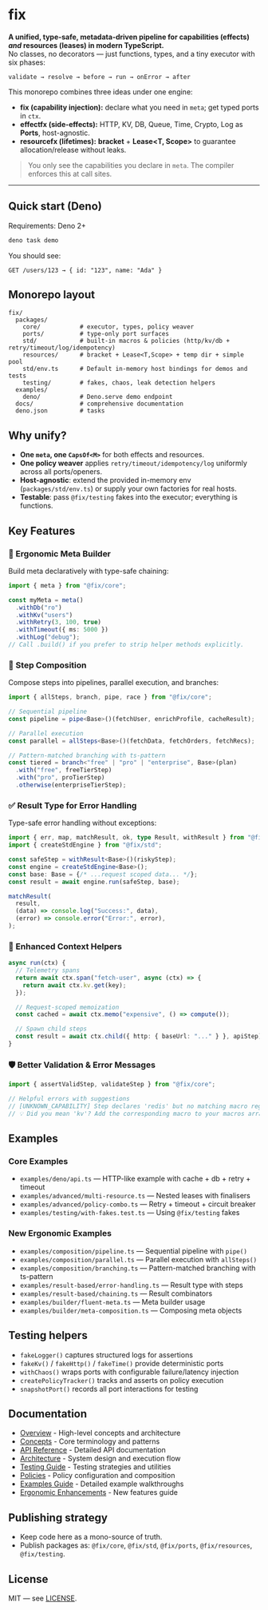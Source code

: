 # fix

**A unified, type-safe, metadata-driven pipeline for capabilities (effects)
_and_ resources (leases) in modern TypeScript.**\
No classes, no decorators — just functions, types, and a tiny executor with six
phases:

```
validate → resolve → before → run → onError → after
```

This monorepo combines three ideas under one engine:

- **fix (capability injection):** declare what you need in `meta`; get typed
  ports in `ctx`.
- **effectfx (side-effects):** HTTP, KV, DB, Queue, Time, Crypto, Log as
  **Ports**, host-agnostic.
- **resourcefx (lifetimes):** **bracket** + **Lease<T, Scope>** to guarantee
  allocation/release without leaks.

> You only see the capabilities you declare in `meta`. The compiler enforces
> this at call sites.

---

## Quick start (Deno)

Requirements: Deno 2+

```bash
deno task demo
```

You should see:

```
GET /users/123 → { id: "123", name: "Ada" }
```

## Monorepo layout

```
fix/
  packages/
    core/           # executor, types, policy weaver
    ports/          # type-only port surfaces
    std/            # built-in macros & policies (http/kv/db + retry/timeout/log/idempotency)
    resources/      # bracket + Lease<T,Scope> + temp dir + simple pool
    std/env.ts      # Default in-memory host bindings for demos and tests
    testing/        # fakes, chaos, leak detection helpers
  examples/
    deno/           # Deno.serve demo endpoint
  docs/             # comprehensive documentation
  deno.json         # tasks
```

## Why unify?

- **One `meta`, one `CapsOf<M>`** for both effects and resources.
- **One policy weaver** applies `retry/timeout/idempotency/log` uniformly across
  all ports/openers.
- **Host-agnostic**: extend the provided in-memory env (`packages/std/env.ts`)
  or supply your own factories for real hosts.
- **Testable**: pass `@fix/testing` fakes into the executor; everything is
  functions.

## Key Features

### 🔧 Ergonomic Meta Builder

Build meta declaratively with type-safe chaining:

```typescript
import { meta } from "@fix/core";

const myMeta = meta()
  .withDb("ro")
  .withKv("users")
  .withRetry(3, 100, true)
  .withTimeout({ ms: 5000 })
  .withLog("debug");
// Call .build() if you prefer to strip helper methods explicitly.
```

### 🔄 Step Composition

Compose steps into pipelines, parallel execution, and branches:

```typescript
import { allSteps, branch, pipe, race } from "@fix/core";

// Sequential pipeline
const pipeline = pipe<Base>()(fetchUser, enrichProfile, cacheResult);

// Parallel execution
const parallel = allSteps<Base>()(fetchData, fetchOrders, fetchRecs);

// Pattern-matched branching with ts-pattern
const tiered = branch<"free" | "pro" | "enterprise", Base>(plan)
  .with("free", freeTierStep)
  .with("pro", proTierStep)
  .otherwise(enterpriseTierStep);
```

### ✅ Result Type for Error Handling

Type-safe error handling without exceptions:

```typescript
import { err, map, matchResult, ok, type Result, withResult } from "@fix/core";
import { createStdEngine } from "@fix/std";

const safeStep = withResult<Base>()(riskyStep);
const engine = createStdEngine<Base>();
const base: Base = {/* ...request scoped data... */};
const result = await engine.run(safeStep, base);

matchResult(
  result,
  (data) => console.log("Success:", data),
  (error) => console.error("Error:", error),
);
```

### 🎯 Enhanced Context Helpers

```typescript
async run(ctx) {
  // Telemetry spans
  return await ctx.span("fetch-user", async (ctx) => {
    return await ctx.kv.get(key);
  });

  // Request-scoped memoization
  const cached = await ctx.memo("expensive", () => compute());

  // Spawn child steps
  const result = await ctx.child({ http: { baseUrl: "..." } }, apiStep);
}
```

### 🛡️ Better Validation & Error Messages

```typescript
import { assertValidStep, validateStep } from "@fix/core";

// Helpful errors with suggestions
// [UNKNOWN_CAPABILITY] Step declares 'redis' but no matching macro registered
// 💡 Did you mean 'kv'? Add the corresponding macro to your macros array
```

## Examples

### Core Examples

- `examples/deno/api.ts` — HTTP-like example with cache + db + retry + timeout
- `examples/advanced/multi-resource.ts` — Nested leases with finalisers
- `examples/advanced/policy-combo.ts` — Retry + timeout + circuit breaker
- `examples/testing/with-fakes.test.ts` — Using `@fix/testing` fakes

### New Ergonomic Examples

- `examples/composition/pipeline.ts` — Sequential pipeline with `pipe()`
- `examples/composition/parallel.ts` — Parallel execution with `allSteps()`
- `examples/composition/branching.ts` — Pattern-matched branching with
  ts-pattern
- `examples/result-based/error-handling.ts` — Result type with steps
- `examples/result-based/chaining.ts` — Result combinators
- `examples/builder/fluent-meta.ts` — Meta builder usage
- `examples/builder/meta-composition.ts` — Composing meta objects

## Testing helpers

- `fakeLogger()` captures structured logs for assertions
- `fakeKv()` / `fakeHttp()` / `fakeTime()` provide deterministic ports
- `withChaos()` wraps ports with configurable failure/latency injection
- `createPolicyTracker()` tracks and asserts on policy execution
- `snapshotPort()` records all port interactions for testing

## Documentation

- [Overview](./docs/overview.md) - High-level concepts and architecture
- [Concepts](./docs/concepts.md) - Core terminology and patterns
- [API Reference](./docs/api.md) - Detailed API documentation
- [Architecture](./docs/architecture.md) - System design and execution flow
- [Testing Guide](./docs/testing.md) - Testing strategies and utilities
- [Policies](./docs/policies.md) - Policy configuration and composition
- [Examples Guide](./docs/examples.md) - Detailed example walkthroughs
- [Ergonomic Enhancements](./docs/ergonomic-enhancements.md) - New features
  guide

## Publishing strategy

- Keep code here as a mono-source of truth.
- Publish packages as: `@fix/core`, `@fix/std`, `@fix/ports`, `@fix/resources`,
  `@fix/testing`.

## License

MIT — see [LICENSE](./LICENSE).
